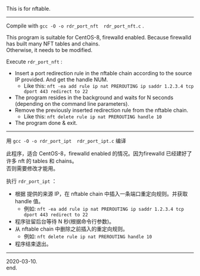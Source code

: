 This is for nftable.

--------
Compile with `gcc -O -o rdr_port_nft  rdr_port_nft.c` .

This program is suitable for CentOS-8, firewalld enabled. Because firewalld has built many NFT tables and chains.  
Otherwise, it needs to be modified.  

Execute `rdr_port_nft` :
* Insert a port redirection rule in the nftable chain according to the source IP provided. And get the handle NUM.
  * Like this: `nft -ea add rule ip nat PREROUTING ip saddr 1.2.3.4 tcp dport 443 redirect to 22`
* The program resides in the background and waits for N seconds (depending on the command line parameters).
* Remove the previously inserted redirection rule from the nftable chain.
  * Like this: `nft delete rule ip nat PREROUTING handle 10`
* The program done & exit.

-------
用 `gcc -O -o rdr_port_ipt  rdr_port_ipt.c` 编译

此程序，适合 CentOS-8，firewalld enabled 的情况。因为firewalld 已经建好了许多 nft 的 tables 和 chains。  
否则需要修改才能用。  

执行 `rdr_port_ipt` ：
* 根据 提供的来源 IP，在 nftable chain 中插入一条端口重定向规则。并获取 handle 值。
  * 例如: `nft -ea add rule ip nat PREROUTING ip saddr 1.2.3.4 tcp dport 443 redirect to 22`
* 程序驻留后台等待 N 秒(根据命令行参数)。
* 从 nftable chain 中删除之前插入的重定向规则。
  * 例如: `nft delete rule ip nat PREROUTING handle 10`
* 程序结束退出。

-------
2020-03-10.   
end.
